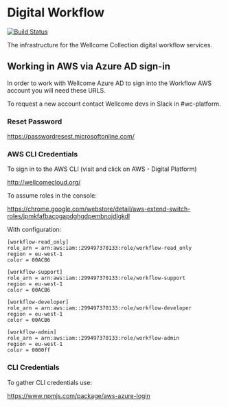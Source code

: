 # Digital Workflow

[![Build Status](https://travis-ci.org/wellcometrust/workflow.svg?branch=master)](https://travis-ci.org/wellcometrust/workflow)

The infrastructure for the Wellcome Collection digital workflow services.

## Working in AWS via Azure AD sign-in

In order to work with Wellcome Azure AD to sign into the Workflow AWS account you will need these URLS.

To request a new account contact Wellcome devs in Slack in #wc-platform.

### Reset Password

https://passwordresest.microsoftonline.com/

### AWS CLI Credentials

To sign in to the AWS CLI (visit and click on AWS - Digital Platform)

http://wellcomecloud.org/

To assume roles in the console:

https://chrome.google.com/webstore/detail/aws-extend-switch-roles/jpmkfafbacpgapdghgdpembnojdlgkdl

With configuration:

```
[workflow-read_only]
role_arn = arn:aws:iam::299497370133:role/workflow-read_only
region = eu-west-1
color = 00ACB6

[workflow-support]
role_arn = arn:aws:iam::299497370133:role/workflow-support
region = eu-west-1
color = 00ACB6

[workflow-developer]
role_arn = arn:aws:iam::299497370133:role/workflow-developer
region = eu-west-1
color = 00ACB6

[workflow-admin]
role_arn = arn:aws:iam::299497370133:role/workflow-admin
region = eu-west-1
color = 0000ff
```

### CLI Credentials

To gather CLI credentials use:

https://www.npmjs.com/package/aws-azure-login
